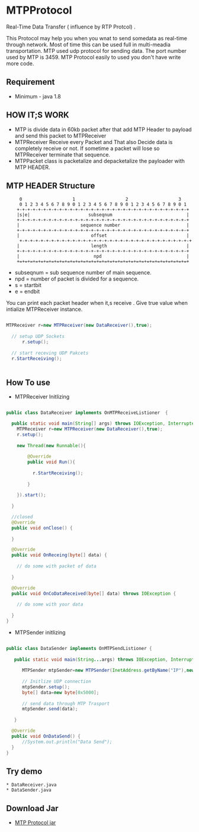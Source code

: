 
  # MTPProtocol
  
  Real-Time Data Transfer ( influence by RTP Protcol) .
    
  This Protocol may help you when you wnat to send somedata as real-time through network. Most of time this can be used full in multi-meadia transportation. MTP used udp protocol for sending data. The port number used by MTP is 3459. MTP Protocol easily to used you don't have write more code.
  
  ## Requirement
  * Minimum - java 1.8
  
  ## HOW IT;S WORK
   
   * MTP is divide data in 60kb packet after that add MTP Header to payload and send this packet to MTPReceiver
   * MTPReceiver Receive every Packet and That also Decide data is completely receive or not. If sometime a packet will lose so MTPReceiver terminate that sequence.
   * MTPPacket class is packetalize and depacketalize the payloader with MTP HEADER.  
   
   ## MTP HEADER Structure

         0                   1                   2                   3
         0 1 2 3 4 5 6 7 8 9 0 1 2 3 4 5 6 7 8 9 0 1 2 3 4 5 6 7 8 9 0 1
        +-+-+-+-+-+-+-+-+-+-+-+-+-+-+-+-+-+-+-+-+-+-+-+-+-+-+-+-+-+-+-+-+
        |s|e|                      subseqnum                            |
        +-+-+-+-+-+-+-+-+-+-+-+-+-+-+-+-+-+-+-+-+-+-+-+-+-+-+-+-+-+-+-+-+
        |                       sequence number                         |
        +-+-+-+-+-+-+-+-+-+-+-+-+-+-+-+-+-+-+-+-+-+-+-+-+-+-+-+-+-+-+-+-+
        |                           offset                              |
         +-+-+-+-+-+-+-+-+-+-+-+-+-+-+-+-+-+-+-+-+-+-+-+-+-+-+-+-+-+-+-+-+
        |                           length                              |
        +-+-+-+-+-+-+-+-+-+-+-+-+-+-+-+-+-+-+-+-+-+-+-+-+-+-+-+-+-+-+-+-+
        |                            npd                                |
        +=+=+=+=+=+=+=+=+=+=+=+=+=+=+=+=+=+=+=+=+=+=+=+=+=+=+=+=+=+=+=+=+
        
  * subseqnum = sub sequence number of main sequence.
  * npd = number of packet is divided for a sequence.
  * s = startbit
  * e = endbit
  
  You can print each packet header when it,s receive . Give true value when intialize MTPReceiver instance. 
  
  ```java 
  
  MTPReceiver r=new MTPReceiver(new DataReceiver(),true);
		
    // setup UDP Sockets 
    	r.setup();
    
    // start receving UDP Pakcets
	r.StartReceiving();
    
  ```
  ## How To use
  
  * MTPReceiver Initlizing
  
  ```java
  
  public class DataReceiver implements OnMTPReceiveListioner  {

    public static void main(String[] args) throws IOException, InterruptedException {
      MTPReceiver r=new MTPReceiver(new DataReceiver(),true);
      r.setup();
      
      new Thread(new Runnable(){
          
          @Override
          public void Run(){
          
            r.StartReceiving();    
          
          }
          
      }).start();
      
    }

    //closed 
    @Override
    public void onClose() {
      
    }

    @Override
    public void OnReceing(byte[] data) {
    
      // do some with packet of data
    
    }

    @Override
    public void OnCoDataReceived(byte[] data) throws IOException {
      
      // do some with your data
      
    }
}

  
  ```
  * MTPSender initlizing
  
  ```java
  
  public class DataSender implements OnMTPSendListioner {
	
	 public static void main(String...args) throws IOException, InterruptedException, AWTException{
		
		MTPSender mtpSender=new MTPSender(InetAddress.getByName("IP"),new DataSender());
		
		// Initlize UDP connection
		mtpSender.setup();	
		byte[] data=new byte[0x5000];
		
		// send data through MTP Trasport
		mtpSender.send(data);
			
	 }

	@Override
	public void OnDataSend() {
		//System.out.println("Data Send");
	}
}
  
  ```
## Try demo

	* DataReceiver.java
	* DataSender.java
	
## Download Jar

* [MTP Protocol jar](https://drive.google.com/open?id=0B_3TiidAq7JPZDgtRjduNHNQZTA)
